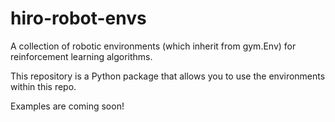 # hiro-robot-envs

A collection of robotic environments (which inherit from gym.Env) for reinforcement learning algorithms.

This repository is a Python package that allows you to use the environments within this repo.

Examples are coming soon!


